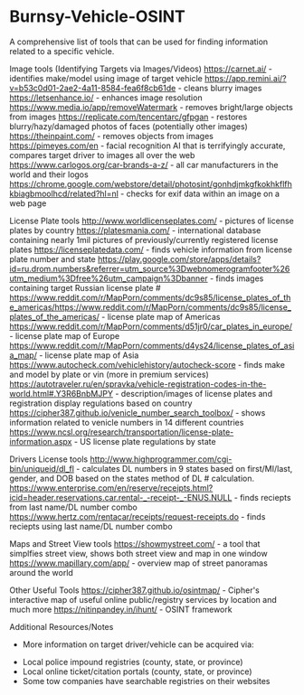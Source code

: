# Burnsy-Vehicle-OSINT
A comprehensive list of tools that can be used for finding information related to a specific vehicle. 

Image tools (Identifying Targets via Images/Videos)
https://carnet.ai/ - identifies make/model using image of target vehicle 
https://app.remini.ai/?v=b53c0d01-2ae2-4a11-8584-fea6f8cb61de - cleans blurry images
https://letsenhance.io/ - enhances image resolution
https://www.media.io/app/removeWatermark - removes bright/large objects from images
https://replicate.com/tencentarc/gfpgan - restores blurry/hazy/damaged photos of faces (potentially other images)
https://theinpaint.com/ - removes objects from images
https://pimeyes.com/en - facial recognition AI that is terrifyingly accurate, compares target driver to images all over the web
https://www.carlogos.org/car-brands-a-z/ - all car manufacturers in the world and their logos
https://chrome.google.com/webstore/detail/photosint/gonhdjmkgfkokhkflfhkbiagbmoolhcd/related?hl=nl - checks for exif data within an image on a web page

License Plate tools
http://www.worldlicenseplates.com/ - pictures of license plates by country
https://platesmania.com/ - international database containing nearly 1mil pictures of previously/currently registered license plates
https://licenseplatedata.com/ - finds vehicle information from license plate number and state
https://play.google.com/store/apps/details?id=ru.drom.numbers&referrer=utm_source%3Dwebnomerogramfooter%26utm_medium%3Dfree%26utm_campaign%3Dbanner - finds images containing target Russian license plate #
https://www.reddit.com/r/MapPorn/comments/dc9s85/license_plates_of_the_americas/https://www.reddit.com/r/MapPorn/comments/dc9s85/license_plates_of_the_americas/ - license plate map of Americas
https://www.reddit.com/r/MapPorn/comments/d51jr0/car_plates_in_europe/ - license plate map of Europe
https://www.reddit.com/r/MapPorn/comments/d4ys24/license_plates_of_asia_map/ - license plate map of Asia
https://www.autocheck.com/vehiclehistory/autocheck-score - finds make and model by plate or vin (more in premium services)
https://autotraveler.ru/en/spravka/vehicle-registration-codes-in-the-world.html#.Y3R6BnbMJPY - description/images of license plates and registration display regulations based on country
https://cipher387.github.io/venicle_number_search_toolbox/ - shows information related to venicle numbers in 14 different countries
https://www.ncsl.org/research/transportation/license-plate-information.aspx - US license plate regulations by state

Drivers License tools
http://www.highprogrammer.com/cgi-bin/uniqueid/dl_fl - calculates DL numbers in 9 states based on first/MI/last, gender, and DOB based on the states method of DL # calculation.
https://www.enterprise.com/en/reserve/receipts.html?icid=header.reservations.car.rental-_-receipt-_-ENUS.NULL - finds reciepts from last name/DL number combo
https://www.hertz.com/rentacar/receipts/request-receipts.do - finds reciepts using last name/DL number combo

Maps and Street View tools
https://showmystreet.com/ - a tool that simplfies street view, shows both street view and map in one window
https://www.mapillary.com/app/ - overview map of street panoramas around the world

Other Useful Tools
https://cipher387.github.io/osintmap/ - Cipher's interactive map of useful online public/registry services by location and much more
https://nitinpandey.in/ihunt/ - OSINT framework 

Additional Resources/Notes
* More information on target driver/vehicle can be acquired via: 
- Local police impound registries (county, state, or province)
- Local online ticket/citation portals (county, state, or province)
- Some tow companies have searchable registries on their websites
